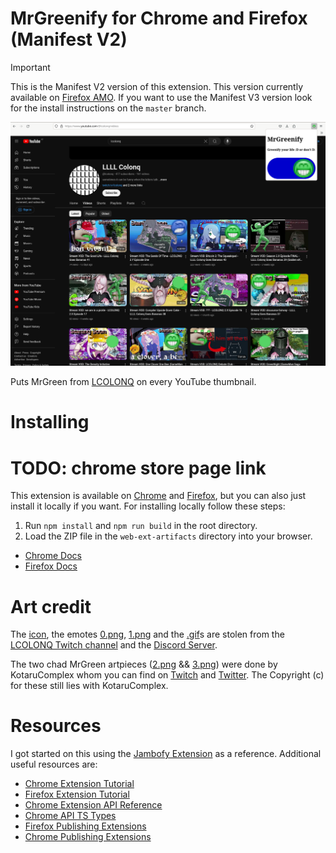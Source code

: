 # MrGreenify for Chrome and Firefox (Manifest V2)

> [!IMPORTANT]
> This is the Manifest V2 version of this extension. This version currently
> available on [Firefox AMO](https://addons.mozilla.org). If you want to use
> the Manifest V3 version look for the install instructions on the `master`
> branch.

![Screenshot on Firefox](/screenshot-firefox.png)

Puts MrGreen from [LCOLONQ](https://colonq.computer) on every YouTube thumbnail.

# Installing

# TODO: chrome store page link

This extension is available on [Chrome](https://chromewebstore.google.com/detail/cedejgoafodaimpfnijegmafafekgaec) and [Firefox](https://addons.mozilla.org/addon/mrgreenify/), but you can also just
install it locally if you want. For installing locally follow these steps:

1. Run `npm install` and `npm run build` in the root directory.
1. Load the ZIP file in the `web-ext-artifacts` directory into your browser.
- [Chrome Docs](https://developer.chrome.com/docs/extensions/get-started/tutorial/hello-world#load-unpacked)
- [Firefox Docs](https://developer.mozilla.org/en-US/docs/Mozilla/Add-ons/WebExtensions/Your_first_WebExtension#installing)

# Art credit

The [icon](/icon.png), the emotes [0.png](/images/0.png),
[1.png](/images/1.png) and the [.gif](/images)s are stolen from the [LCOLONQ
Twitch channel](https://twitch.tv/LCOLONQ) and the [Discord
Server](https://discord.gg/f4JTbgN7St).

The two chad MrGreen artpieces ([2.png](/images/2.png) &&
[3.png](/images/3.png)) were done by KotaruComplex whom you can find on
[Twitch](https://twitch.tv/kotarucomplex) and
[Twitter](https://x.com/KotaruComplex). The Copyright (c) for these still lies
with KotaruComplex.

# Resources

I got started on this using the [Jambofy
Extension](https://github.com/LiamHarrison25/Jambofy-Extension) as a reference.
Additional useful resources are:
- [Chrome Extension Tutorial](https://developer.chrome.com/docs/extensions/get-started/tutorial/hello-world)
- [Firefox Extension Tutorial](https://developer.mozilla.org/en-US/docs/Mozilla/Add-ons/WebExtensions/Your_first_WebExtension)
- [Chrome Extension API Reference](https://developer.chrome.com/docs/extensions/reference)
- [Chrome API TS Types](https://www.npmjs.com/package/@types/chrome)
- [Firefox Publishing Extensions](https://extensionworkshop.com/documentation/publish/submitting-an-add-on/)
- [Chrome Publishing Extensions](https://developer.chrome.com/docs/webstore/publish/)
